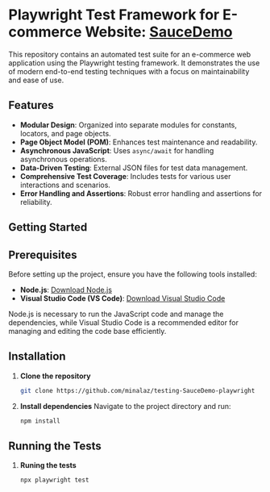 # Playwright Test Framework for E-commerce Website: [SauceDemo](https://www.saucedemo.com/)

This repository contains an automated test suite for an e-commerce web application using the Playwright testing framework. It demonstrates the use of modern end-to-end testing techniques with a focus on maintainability and ease of use.

## Features

- **Modular Design**: Organized into separate modules for constants, locators, and page objects.
- **Page Object Model (POM)**: Enhances test maintenance and readability.
- **Asynchronous JavaScript**: Uses `async/await` for handling asynchronous operations.
- **Data-Driven Testing**: External JSON files for test data management.
- **Comprehensive Test Coverage**: Includes tests for various user interactions and scenarios.
- **Error Handling and Assertions**: Robust error handling and assertions for reliability.

## Getting Started

## Prerequisites

Before setting up the project, ensure you have the following tools installed:

- **Node.js**: [Download Node.js](https://nodejs.org/)
- **Visual Studio Code (VS Code)**: [Download Visual Studio Code](https://code.visualstudio.com/)

Node.js is necessary to run the JavaScript code and manage the dependencies, while Visual Studio Code is a recommended editor for managing and editing the code base efficiently.


## Installation

1. **Clone the repository**
   ```bash
   git clone https://github.com/minalaz/testing-SauceDemo-playwright
   ```

2. **Install dependencies**
   Navigate to the project directory and run:
   ```bash
   npm install
   ```
   
## Running the Tests
1. **Runing the tests**
   ```bash
   npx playwright test
   ```
   





   
